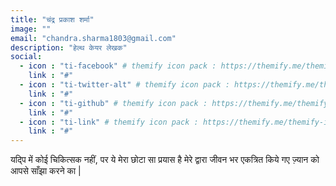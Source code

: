 ```yaml
---
title: "चंद्र प्रकाश शर्मा"
image: ""
email: "chandra.sharma1803@gmail.com"
description: "हेल्थ केयर लेखक"
social:
  - icon : "ti-facebook" # themify icon pack : https://themify.me/themify-icons
    link : "#"
  - icon : "ti-twitter-alt" # themify icon pack : https://themify.me/themify-icons
    link : "#"
  - icon : "ti-github" # themify icon pack : https://themify.me/themify-icons
    link : "#"
  - icon : "ti-link" # themify icon pack : https://themify.me/themify-icons
    link : "#"
---
```


यद्पि में कोई चिकित्सक नहीं, पर ये मेरा छोटा सा प्रयास है मेरे द्वारा  जीवन भर एकत्रित किये गए ज़्यान को आपसे साँझा करने का |